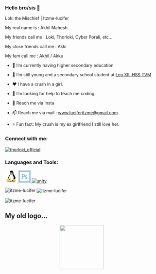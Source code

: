 

### Hello bro/sis 👋


Loki the Mischief | Itzme-lucifer
</p>
My real name is : Akhil Mahesh
</p>
My friends call me : Loki, Thorloki, Cyber Porali, etc...
</p>
My close friends call me : Akki
</p>
My fam call me : Akhil / Akku

</p>


- 🔭 I’m currently having higher secondary education

- 🌱 I’m still young and a secondary school student at <a href="https://g.co/kgs/VmMPxq">Leo XIII HSS TVM</a>

- ❤ I have a crush in a girl.

- 🤔 I’m looking for help to teach me coding.

- 💬 Reach me via Insta 

- 📫 Reach me via mail : www.luciferitzme@gmail.com

- ⚡ Fun fact: My crush is my ex girlfriend I still love her.


<h3 align="left">Connect with me:</h3>
<p align="left">
<a href="https://instagram.com/thorloki_official" target="blank"><img align="center" src="https://raw.githubusercontent.com/rahuldkjain/github-profile-readme-generator/master/src/images/icons/Social/instagram.svg" alt="thorloki_official" height="30" width="40" /></a>


<h3 align="left">Languages and Tools:</h3>
<p align="left"> <a href="https://www.linux.org/" target="_blank" rel="noreferrer"> <img src="https://raw.githubusercontent.com/devicons/devicon/master/icons/linux/linux-original.svg" alt="linux" width="40" height="40"/> </a> <a href="https://www.photoshop.com/en" target="_blank" rel="noreferrer"> <img src="https://raw.githubusercontent.com/devicons/devicon/master/icons/photoshop/photoshop-line.svg" alt="photoshop" width="40" height="40"/> </a> <a href="https://unity.com/" target="_blank" rel="noreferrer"> <img src="https://www.vectorlogo.zone/logos/unity3d/unity3d-icon.svg" alt="unity" width="40" height="40"/> </a> </p>

<p><img align="left" src="https://github-readme-stats.vercel.app/api/top-langs?username=itzme-lucifer&show_icons=true&locale=en&layout=compact" alt="itzme-lucifer" /></p>

<p>&nbsp;<img align="center" src="https://github-readme-stats.vercel.app/api?username=itzme-lucifer&show_icons=true&locale=en" alt="itzme-lucifer" /></p>

<p><img align="center" src="https://github-readme-streak-stats.herokuapp.com/?user=itzme-lucifer&" alt="itzme-lucifer" /></p>

## My old logo...
 
<div align="center">

<p align="center"> <img src="https://telegra.ph/file/14887b598f7d4358560fa.jpg" height="145px" width="145px">

                   
</div
